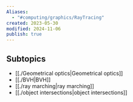 ```yaml
---
Aliases:
  - "#computing/graphics/RayTracing"
created: 2023-05-30
modified: 2024-11-06
publish: true
---
```

## Subtopics
- [[./Geometrical optics|Geometrical optics]]
- [[./BVH|BVH]]
- [[./ray marching|ray marching]]
- [[./object intersections|object intersections]]